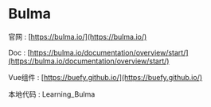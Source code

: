 # Bulma 

官网 : [https://bulma.io/](https://bulma.io/)

Doc : [https://bulma.io/documentation/overview/start/](https://bulma.io/documentation/overview/start/)

Vue组件 : [https://buefy.github.io/](https://buefy.github.io/)

本地代码 : Learning\_Bulma



